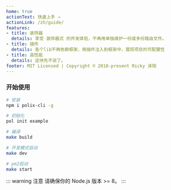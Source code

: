 ```yaml
---
home: true
actionText: 快速上手 →
actionLink: /zh/guide/
features:
- title: 装饰器
  details: 享受 装饰器式 的开发体验，不再用单独维护一份或多份路由文件。
- title: 插件
  details: 各个lib不再依赖框架，用插件注入到框架中，展现项目的可配置性
- title: 高性能
  details: 这块先不说了。
footer: MIT Licensed | Copyright © 2018-present Ricky 泽阳
---
```


### 开始使用

``` bash
# 安装
npm i polix-cli -g

# 初始化
pol init example

# 编译
make build

# 开发模式启动
make dev

# pm2启动
make start
```

::: warning 注意
请确保你的 Node.js 版本 >= 8。
:::
